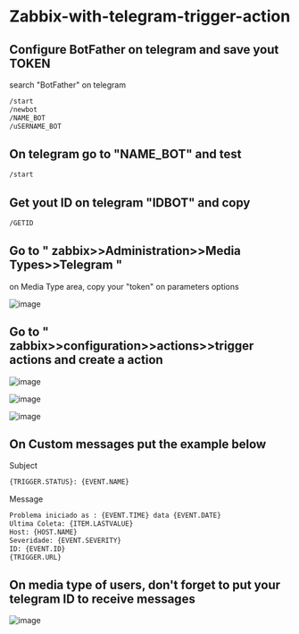 # Zabbix-with-telegram-trigger-action


## Configure BotFather on telegram and save yout TOKEN

search "BotFather" on telegram
```bash
/start
/newbot
/NAME_BOT
/uSERNAME_BOT
```

## On telegram go to "NAME_BOT" and test
```bash
/start
```
## Get yout ID on telegram "IDBOT" and copy
```bash
/GETID
```
## Go to " zabbix>>Administration>>Media Types>>Telegram " 


on Media Type area, copy your "token" on parameters options

![image](https://user-images.githubusercontent.com/83617973/163733568-973c6182-0e57-4b25-8be2-57125ba221eb.png)


## Go to " zabbix>>configuration>>actions>>trigger actions and create a action

![image](https://user-images.githubusercontent.com/83617973/163733635-0f04d2a7-309c-47e7-ac1e-3de96f19eff7.png)


![image](https://user-images.githubusercontent.com/83617973/163733646-ea7e8c69-ac11-45cf-bc33-bd44f6d4ca7d.png)


![image](https://user-images.githubusercontent.com/83617973/163733684-5007a939-6b4c-4bd5-bb49-47e0d7d4222e.png)


## On Custom messages put the example below

Subject
```bash
{TRIGGER.STATUS}: {EVENT.NAME}
```
Message
```bash
Problema iniciado as : {EVENT.TIME} data {EVENT.DATE}
Ultima Coleta: {ITEM.LASTVALUE}
Host: {HOST.NAME}
Severidade: {EVENT.SEVERITY}
ID: {EVENT.ID}
{TRIGGER.URL}
```
## On media type of users, don't forget to put your telegram ID to receive messages 
![image](https://user-images.githubusercontent.com/83617973/163733864-ebca1d96-3808-464a-850d-54a827d22832.png)

